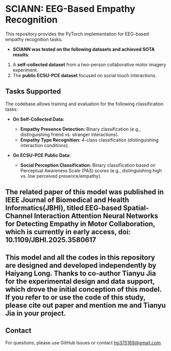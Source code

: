 # SCIANN: EEG-Based Empathy Recognition

This repository provides the PyTorch implementation for EEG-based empathy recognition tasks.

* **SCIANN was tested on the following datasets and achieved SOTA results**:
1.  A **self-collected dataset** from a two-person collaborative motor imagery experiment.
2.  The **public ECSU-PCE dataset** focused on social touch interactions.

## Tasks Supported

The codebase allows training and evaluation for the following classification tasks:

* **On Self-Collected Data:**
    * **Empathy Presence Detection:** Binary classification (e.g., distinguishing friend vs. stranger interactions).
    * **Empathy Type Recognition:** 4-class classification (distinguishing interaction conditions).

* **On ECSU-PCE Public Data:**
    * **Social Perception Classification:** Binary classification based on Perceptual Awareness Scale (PAS) scores (e.g., distinguishing high vs. low perceived presence/empathy).

## The related paper of this model was published in IEEE Journal of Biomedical and Health Informatics(JBHI), titled EEG-based Spatial-Channel Interaction Attention Neural Networks for Detecting Empathy in Motor Collaboration, which is currently in early access, doi: 10.1109/JBHI.2025.3580617

## This model and all the codes in this repository are designed and developed independently by Haiyang Long. Thanks to co-author Tianyu Jia for the experimental design and data support, which drove the initial conception of this model. If you refer to or use the code of this study, please cite out paper and mention me and Tianyu Jia in your project.

## Contact

For questions, please use GitHub Issues or contact hp375169@gmail.com.
